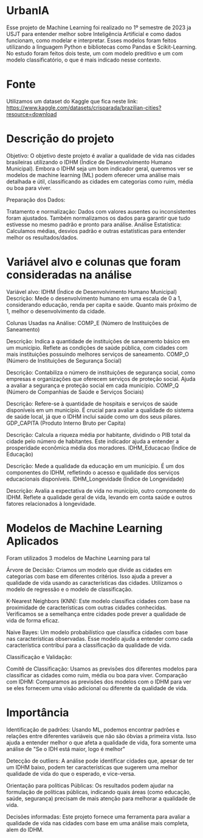 # UrbanIA

Esse projeto de Machine Learning foi realizado no 1º semestre de 2023 ja USJT para entender melhor sobre Inteligência Artificial e como dados funcionam, como modelar e interpretar. Esses modelos foram feitos utilizando a linguagem Python e bibliotecas como Pandas e Scikit-Learning.
No estudo foram feitos dois teste, um com modelo preditivo e um com modelo classificatório, o que é mais indicado nesse contexto.

# Fonte

Utilizamos um dataset do Kaggle que fica neste link:
https://www.kaggle.com/datasets/crisparada/brazilian-cities?resource=download

# Descrição do projeto

Objetivo:
O objetivo deste projeto é avaliar a qualidade de vida nas cidades brasileiras utilizando o IDHM (Índice de Desenvolvimento Humano Municipal). Embora o IDHM seja um bom indicador geral, queremos ver se modelos de machine learning (ML) podem oferecer uma análise mais detalhada e útil, classificando as cidades em categorias como ruim, média ou boa para viver.

Preparação dos Dados:

Tratamento e normalização: Dados com valores ausentes ou inconsistentes foram ajustados. Também normalizamos os dados para garantir que tudo estivesse no mesmo padrão e pronto para análise.
Análise Estatística: Calculamos médias, desvios padrão e outras estatísticas para entender melhor os resultados/dados.

# Variável alvo e colunas que foram consideradas na análise
Variável alvo:
IDHM (Índice de Desenvolvimento Humano Municipal)
Descrição: Mede o desenvolvimento humano em uma escala de 0 a 1, considerando educação, renda per capita e saúde. Quanto mais próximo de 1, melhor o desenvolvimento da cidade.

Colunas Usadas na Análise:
COMP_E (Número de Instituições de Saneamento)

Descrição: Indica a quantidade de instituições de saneamento básico em um município. Reflete as condições de saúde pública, com cidades com mais instituições possuindo melhores serviços de saneamento.
COMP_O (Número de Instituições de Segurança Social)

Descrição: Contabiliza o número de instituições de segurança social, como empresas e organizações que oferecem serviços de proteção social. Ajuda a avaliar a segurança e proteção social em cada município.
COMP_Q (Número de Companhias de Saúde e Serviços Sociais)

Descrição: Refere-se à quantidade de hospitais e serviços de saúde disponíveis em um município. É crucial para avaliar a qualidade do sistema de saúde local, já que o IDHM inclui saúde como um dos seus pilares.
GDP_CAPITA (Produto Interno Bruto per Capita)

Descrição: Calcula a riqueza média por habitante, dividindo o PIB total da cidade pelo número de habitantes. Este indicador ajuda a entender a prosperidade econômica média dos moradores.
IDHM_Educacao (Índice de Educação)

Descrição: Mede a qualidade da educação em um município. É um dos componentes do IDHM, refletindo o acesso e qualidade dos serviços educacionais disponíveis.
IDHM_Longevidade (Índice de Longevidade)

Descrição: Avalia a expectativa de vida no município, outro componente do IDHM. Reflete a qualidade geral de vida, levando em conta saúde e outros fatores relacionados à longevidade.


# Modelos de Machine Learning Aplicados
Foram utilizados 3 modelos de Machine Learning para tal

  Árvore de Decisão: Criamos um modelo que divide as cidades em categorias com base em diferentes critérios. Isso ajuda a prever a qualidade de vida usando as características das cidades. Utilizamos o modelo de regressão e o modelo de classificação.

  K-Nearest Neighbors (KNN): Este modelo classifica cidades com base na proximidade de características com outras cidades conhecidas. Verificamos se a semelhança entre cidades pode prever a qualidade de vida de forma eficaz.

  Naive Bayes: Um modelo probabilístico que classifica cidades com base nas características observadas. Esse modelo ajuda a entender como cada característica contribui para a classificação da qualidade de vida.

Classificação e Validação:

  Comitê de Classificação: Usamos as previsões dos diferentes modelos para classificar as cidades como ruim, média ou boa para viver.
  Comparação com IDHM: Comparamos as previsões dos modelos com o IDHM para ver se eles fornecem uma visão adicional ou diferente da qualidade de vida.

# Importância

Identificação de padrões: Usando ML, podemos encontrar padrões e relações entre diferentes variáveis que não são óbvias a primeira vista. Isso ajuda a entender melhor o que afeta a qualidade de vida, fora somente uma análise de "Se o IDH está maior, logo é melhor"

Detecção de outliers: A análise pode identificar cidades que, apesar de ter um IDHM baixo, podem ter características que sugerem uma melhor qualidade de vida do que o esperado, e vice-versa.

Orientação para políticas Públicas: Os resultados podem ajudar na formulação de políticas públicas, indicando quais áreas (como educação, saúde, segurança) precisam de mais atenção para melhorar a qualidade de vida.

Decisões informadas: Este projeto fornece uma ferramenta para avaliar a qualidade de vida nas cidades com base em uma análise mais completa, alem do IDHM.
